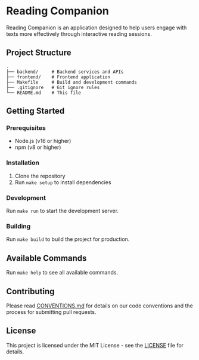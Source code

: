 # Reading Companion

Reading Companion is an application designed to help users engage with texts more effectively through interactive reading sessions.

## Project Structure

```
.
├── backend/     # Backend services and APIs
├── frontend/    # Frontend application
├── Makefile     # Build and development commands
├── .gitignore   # Git ignore rules
└── README.md    # This file
```

## Getting Started

### Prerequisites

- Node.js (v16 or higher)
- npm (v8 or higher)

### Installation

1. Clone the repository
2. Run `make setup` to install dependencies

### Development

Run `make run` to start the development server.

### Building

Run `make build` to build the project for production.

## Available Commands

Run `make help` to see all available commands.

## Contributing

Please read [CONVENTIONS.md](CONVENTIONS.md) for details on our code conventions and the process for submitting pull requests.

## License

This project is licensed under the MIT License - see the [LICENSE](LICENSE) file for details.